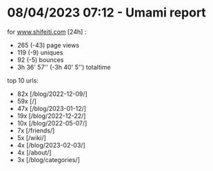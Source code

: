 # 08/04/2023 07:12 - Umami report
for www.shifeiti.com [24h] :

 - 265 (-43) page views
 - 119 (-9) uniques
 - 92 (-5) bounces
 - 3h 36' 57'' (-3h 40' 5'') totaltime


top 10 urls:
 - 82x [/blog/2022-12-09/]
 - 59x [/]
 - 47x [/blog/2023-01-12/]
 - 19x [/blog/2022-12-22/]
 - 10x [/blog/2022-05-07/]
 - 7x [/friends/]
 - 5x [/wiki/]
 - 4x [/blog/2023-02-03/]
 - 4x [/about/]
 - 3x [/blog/categories/]


